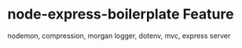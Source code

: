 # node-express-boilerplate Feature
nodemon, 
compression,
morgan logger,
dotenv,
mvc,
express server
